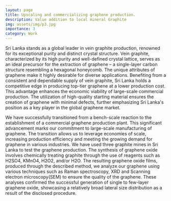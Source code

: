 ```yaml
---
layout: page
title: Upscaling and commercializing graphene production.
description: Value addition to local mineral Graphite
img: assets/img/p3.jpg
importance: 3
category: Work
---
```


Sri Lanka stands as a global leader in vein graphite production, renowned for its exceptional purity and distinct crystal structure. Vein graphite, characterized by its high purity and well-defined crystal lattice, serves as an ideal precursor for the extraction of graphene – a single-layer carbon structure resembling a hexagonal honeycomb. The unique attributes of graphene make it highly desirable for diverse applications. Benefiting from a consistent and dependable supply of vein graphite, Sri Lanka holds a competitive edge in producing top-tier graphene at a lower production cost. This advantage enhances the economic viability of large-scale commercial production. The utilization of high-quality starting material ensures the creation of graphene with minimal defects, further emphasizing Sri Lanka's position as a key player in the global graphene market. 

We have successfully transitioned from a bench-scale reaction to the establishment of a commercial graphene production plant. This significant advancement marks our commitment to large-scale manufacturing of graphene. The transition allows us to leverage economies of scale, increasing production efficiency and meeting the growing demand for graphene in various industries.
We have used three graphite mines in Sri Lanka to test the graphene production. The synthesis of graphene oxide involves chemically treating graphite through the use of reagents such as H2SO4, KMnO4, H2O2, and/or H2O. The resulting graphene oxide films, produced through the described method, we analyze our graphene using various techniques such as Raman spectroscopy, XRD and Scanning electron microscopy(SEM) to ensure the quality of the graphene. These analyses confirmed the successful generation of single to few-layer graphene oxide, showcasing a relatively broad lateral size distribution as a result of the disclosed procedure.

